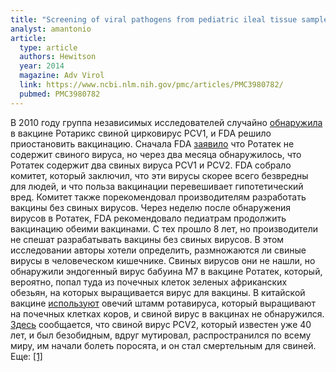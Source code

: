 ```yaml
---
title: "Screening of viral pathogens from pediatric ileal tissue samples after vaccination"
analyst: amantonio
article:
  type: article
  authors: Hewitson
  year: 2014
  magazine: Adv Virol
  link: https://www.ncbi.nlm.nih.gov/pmc/articles/PMC3980782/
  pubmed: PMC3980782
---
```


В 2010 году группа независимых исследователей случайно [обнаружила](https://www.ncbi.nlm.nih.gov/pmc/articles/PMC2876658) в вакцине Ротарикс свиной цирковирус PCV1, и FDA решило приостановить вакцинацию. Сначала FDA [заявило](http://wayback.archive-it.org/7993/20170113185832/http://www.fda.gov/BiologicsBloodVaccines/Vaccines/ApprovedProducts/ucm207886.htm) что Ротатек не содержит свиного вируса, но через два месяца обнаружилось, что Ротатек содержит два свиных вируса PCV1 и PCV2. FDA собрало комитет, который заключил, что эти вирусы скорее всего безвредны для людей, и что польза вакцинации перевешивает гипотетический вред. Комитет также порекомендовал производителям разработать вакцины без свиных вирусов. Через неделю после обнаружения вирусов в Ротатек, FDA рекомендовало педиатрам продолжить вакцинацию обеими вакцинами. С тех прошло 8 лет, но производители не спешат разрабатывать вакцины без свиных вирусов.
В этом исследовании авторы хотели определить, размножаются ли свиные вирусы в человеческом кишечнике. Свиных вирусов они не нашли, но обнаружили эндогенный вирус бабуина М7 в вакцине Ротатек, который, вероятно, попал туда из почечных клеток зеленых африканских обезьян, на которых выращивается вирус для вакцины.
В китайской вакцине [используют](https://www.ncbi.nlm.nih.gov/pubmed/29165219) овечий штамм ротавируса, который выращивают на почечных клетках коров, и свиной вирус в вакцинах не обнаружился.
[Здесь](http://www.nationalhogfarmer.com/health-diseases/0301-porcine-circovirus-more-deadly) сообщается, что свиной вирус PCV2, который известен уже 40 лет, и был безобидным, вдруг мутировал, распространился по всему миру, им начали болеть поросята, и он стал смертельным для свиней. Еще: [[1]](https://www.ncbi.nlm.nih.gov/pubmed/22192532)
